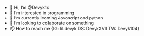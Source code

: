 - 👋 Hi, I’m @Devyk14
- 👀 I’m interested in programming
- 🌱 I’m currently learning Javascript and python
- 💞️ I’m looking to collaborate on something
- 📫 How to reach me {IG: lil.devyk DS: DevykXVII TW: Devyk104}

<!---
Devyk14/Devyk14 is a ✨ special ✨ repository because its `README.md` (this file) appears on your GitHub profile.
You can click the Preview link to take a look at your changes.
--->
